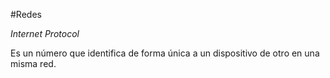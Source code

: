 #Redes 

*Internet Protocol*

Es un número que identifica de forma única a un dispositivo de otro en una misma red.